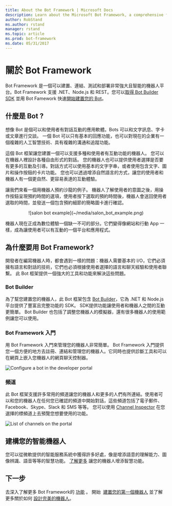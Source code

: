 ```yaml
---
title: About the Bot Framework | Microsoft Docs
description: Learn about the Microsoft Bot Framework, a comprehensive framework of tools and services to build and deploy high quality bots.
author: RobStand
ms.author: rstand
manager: rstand
ms.topic: article
ms.prod: bot-framework
ms.date: 05/31/2017
---
```


# 關於 Bot Framework

Bot Framework 是一個可以建置、連結、測試和部署非常強大且智能的機器人平台。Bot Framework 支援 .NET、Node.js 和 REST。您可以[取得 Bot Builder SDK](resources-tools-downloads.md) 並用 Bot Famework 快速[開始建置您的 Bot](bot-builder-overview-getstarted.md)。 

## 什麼是 Bot ?
想像 Bot 是個可以和使用者有對話互動的應用軟體。Bots 可以和文字訊息、字卡或文章進行交談。 一個 Bot 可以只有基本的回應功能，也可以對現在的企業有一個複雜的人工智慧技術、具有複雜的溝通和追蹤功能。

這個 Bot 框架讓您建置一個可以支援多種和使用者有互動功能的機器人。 您可以在機器人裡設計各種自由形式的對話。 您的機器人也可以提供使用者選擇是否要有更多的互動及引導。對話方式可以使用基本的文字字串，或者使用包含文字、圖片和操作按鈕的卡片功能。 您也可以透過增添自然語言的方式，讓您的使用者和機器人有一個更自然、更容易表達的互動體驗。



讓我們來看一個用機器人預約沙龍的例子。 機器人了解使用者的意圖之後，用操作按鈕呈現預約時間的選項，使用者按下選取的預約時間後，機器人會送回使用者選取的時間，並發送一個包含預約細節的簡略圖卡進行確認。 

<p>
<div style="text-align: center" markdown="1">
![salon bot example](~/media/salon_bot_example.png)
</div>  

機器人現在正成為數位體驗一個缺一不可的部分。它們變得像網站和行動 App 一樣，成為讓使用者可以有互動的一個平台和應用程式。


## 為什麼要用 Bot Framework?
開發者在編寫機器人時，都會遇到一樣的問題：機器人需要基本的 I/O，它們必須擁有語言和對話的技術，它們也必須根據使用者選擇的語言和聊天經驗和使用者聯繫。
此 Bot 框架提供一個強大的工具和功能來解決這些問題。 

### Bot Builder
為了幫您建置您的機器人，此 Bot 框架包含 [Bot Builder](bot-builder-overview-getstarted.md)，它為 .NET 和 Node.js 平台提供了豐富且完整功能的 SDK。 SDK提供功能讓使用者和機器人之間的互動更簡單。 Bot Builder 也包括了調整您機器人的模擬器，還有很多機器人的使用範例讓您可以使用。

### Bot Framework 入門
用 Bot Framework 入門來管理您的機器人非常簡單。 Bot Framework 入門提供您一個方便的地方去註冊、連結和管理您的機器人。它同時也提供診斷工具和可以在網頁上嵌入您機器人的網頁聊天控制器。

![Configure a bot in the developer portal](~/media/portal-configure-bot.png)

### 頻道
此 Bot 框架支援許多常用的頻道讓您的機器人和更多的人們有所連結。使用者可以和您的機器人在任何您已確認的頻道中開始對話，這些頻道包括了電子郵件、Facebook、Skype、Slack 和 SMS 等等。 您可以使用 [Channel Inspector](portal-channel-inspector.md) 在您選擇的標頻道上去預覽您想要使用的功能。

![List of channels on the portal](~/media/portal-channels-list.png)

## 建構您的智能機器人
您可以從微軟提供的智能服務系統中獲得許多好處，像是增添語意的理解能力、圖像辨識、語音等等的智慧功能。
[了解更多](~/cognitive-services-bot-intelligence-overview.md) 讓您的機器人增添智慧功能。

## 下一步
去深入了解更多 Bot Framework的 [功能](overview-how-bot-framework-works.md) 。
開始  [建置您的第一個機器人](bot-builder-overview-getstarted.md) 並了解更多關於如何 [設計完美的機器人](~/bot-design-principles.md)。

[NodeGetStarted]:~/nodejs/bot-builder-nodejs-quickstart.md
[DotNETGetStarted]:~/dotnet/bot-builder-dotnet-quickstart
